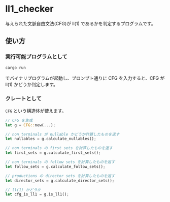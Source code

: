 # ll1_checker

与えられた文脈自由文法(CFG)が ll(1) であるかを判定するプログラムです。

## 使い方

### 実行可能プログラムとして

```rust
cargo run
```

でバイナリプログラムが起動し、プロンプト通りに CFG を入力すると、CFG が ll(1) かどうか判定します。

### クレートとして

`CFG` という構造体が使えます。

```rust
// CFG を生成
let g = CFG::new(...);

// non terminals が nullable かどうか計算したものを返す
let nullables = g.calculate_nullables();

// non terminals の first sets を計算したものを返す
let first_sets = g.calculate_first_sets();

// non terminals の follow sets を計算したものを返す
let follow_sets = g.calculate_follow_sets();

// productions の director sets を計算したものを返す
let director_sets = g.calculate_director_sets();

// ll(1) かどうか
let cfg_is_ll1 = g.is_ll1();
```
